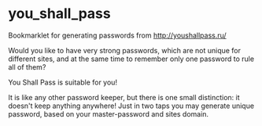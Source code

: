you_shall_pass
==============

Bookmarklet for generating passwords from http://youshallpass.ru/

Would you like to have very strong passwords, which are not unique for different sites, and at the same time to remember only one password to rule all of them?

You Shall Pass is suitable for you!

It is like any other password keeper, but there is one small distinction: it doesn't keep anything anywhere!
Just in two taps you may generate unique password, based on your master-password and sites domain.
